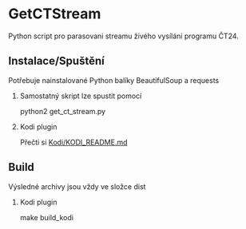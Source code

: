 GetCTStream
===========

Python script pro parasovani streamu živého vysíláni programu ČT24.

Instalace/Spuštění
------------------
Potřebuje nainstalované Python balíky BeautifulSoup a requests

1. Samostatný skript lze spustit pomocí

    python2 get_ct_stream.py

2. Kodi plugin

    Přečti si [Kodi/KODI_README.md](https://github.com/kunesj/kodi-plugin.video.streamct/blob/master/Kodi/KODI_README.md)

Build
-----
Výsledné archivy jsou vždy ve složce dist

1. Kodi plugin

    make build_kodi

